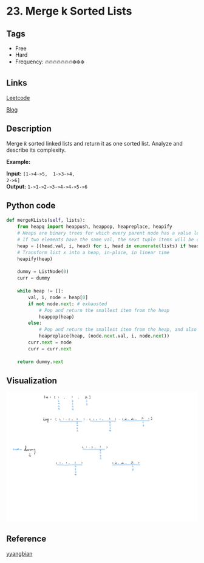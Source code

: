 # 23. Merge k Sorted Lists

## Tags

- Free
- Hard
- Frequency: :fire::fire::fire::fire::fire::fire::fire::snowflake::snowflake::snowflake:

## Links

[Leetcode](https://leetcode.com/problems/merge-k-sorted-lists/description/)

[Blog](http://206.81.6.248:12306/leetcode/merge-k-sorted-lists/description)

## Description

Merge <em>k</em> sorted linked lists and return it as one sorted list. Analyze and describe its complexity.

<strong>Example:</strong>

<strong>Input:</strong> <code>[1->4->5,  1->3->4,  2->6]</code>  
<strong>Output:</strong> <code>1->1->2->3->4->4->5->6</code>

## Python code

```python
def mergeKLists(self, lists):
    from heapq import heappush, heappop, heapreplace, heapify
    # Heaps are binary trees for which every parent node has a value less than or equal to any of its children
    # If two elements have the same val, the next tuple items will be compared:
    heap = [(head.val, i, head) for i, head in enumerate(lists) if head]
    # Transform list x into a heap, in-place, in linear time
    heapify(heap)

    dummy = ListNode(0)
    curr = dummy

    while heap != []:
        val, i, node = heap[0]
        if not node.next: # exhausted
            # Pop and return the smallest item from the heap
            heappop(heap)
        else:
            # Pop and return the smallest item from the heap, and also push the new item.
            heapreplace(heap, (node.next.val, i, node.next))
        curr.next = node
        curr = curr.next

    return dummy.next
```

## Visualization

![gif](https://github.com/jshota/leetcode-solutions/blob/master/gifs/23.%20Merge%20k%20Sorted%20Lists.gif)

## Reference

[yyangbian](https://leetcode.com/problems/merge-k-sorted-lists/discuss/10513/108ms-python-solution-with-heapq-and-avoid-changing-heap-size)

